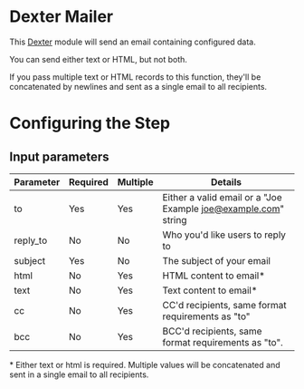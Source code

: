 # Dexter Mailer

This [Dexter](http://rundexter.com) module will send an email containing configured data.

You can send either text or HTML, but not both.

If you pass multiple text or HTML records to this function, they'll be concatenated by newlines and sent as a single email to all recipients.

# Configuring the Step

## Input parameters

|Parameter|Required|Multiple|Details|
|---------|--------|--------|-------|
|to | Yes | Yes | Either a valid email or a "Joe Example <joe@example.com>" string|
|reply_to | No | No | Who you'd like users to reply to|
|subject | Yes | No | The subject of your email|
|html | No | Yes | HTML content to email*|
|text | No | Yes | Text content to email*|
|cc | No | Yes | CC'd recipients, same format requirements as "to"|
|bcc | No | Yes | BCC'd recipients, same format requirements as "to".|

\* Either text or html is required.  Multiple values will be concatenated and sent
in a single email to all recipients.
